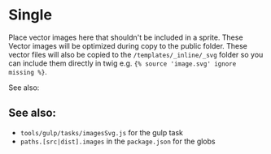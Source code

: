 # Single

Place vector images here that shouldn't be included in a sprite.
These Vector images will be optimized during copy to the public folder.
These vector files will also be copied to the `/templates/_inline/_svg`
folder so you can include them directly in twig e.g.
`{% source 'image.svg' ignore missing %}`.

See also:

## See also:

- `tools/gulp/tasks/imagesSvg.js` for the gulp task
- `paths.[src|dist].images` in the `package.json` for the globs
